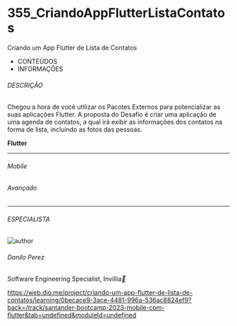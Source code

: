 # 355_CriandoAppFlutterListaContatos
Criando um App Flutter de Lista de Contatos



- CONTEÚDOS
- INFORMAÇÕES

###### DESCRIÇÃO

Chegou a hora de você utilizar os Pacotes Externos para potencializar as suas aplicações Flutter. A proposta do Desafio é criar uma aplicação de uma agenda de contatos, a qual irá exibir as informações dos contatos na forma de lista, incluindo as fotos das pessoas.

**Flutter**

------

###### Mobile

###### Avançado

------

###### ESPECIALISTA

![author](https://hermes.dio.me/users/author/photos/40d78e33-9d06-45f8-b010-e3971c8f3108.png)

###### Danilo Perez

Software Engineering Specialist, Invillia[**](https://www.linkedin.com/in/perez-danilo/)



https://web.dio.me/project/criando-um-app-flutter-de-lista-de-contatos/learning/0becace9-3ace-4481-996a-536ac8824ef9?back=/track/santander-bootcamp-2023-mobile-com-flutter&tab=undefined&moduleId=undefined



